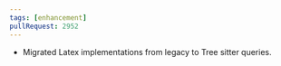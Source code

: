 ```yaml
---
tags: [enhancement]
pullRequest: 2952
---
```


- Migrated Latex implementations from legacy to Tree sitter queries.
